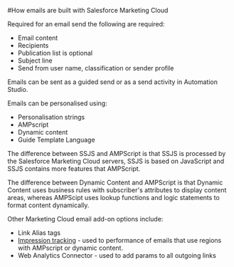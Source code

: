 #How emails are built with Salesforce Marketing Cloud

Required for an email send the following are required:

* Email content
* Recipients
* Publication list is optional
* Subject line
* Send from user name, classification or sender profile

Emails can be sent as a guided send or as a send activity in Automation Studio.

Emails can be personalised using:

* Personalisation strings
* AMPscript
* Dynamic content
* Guide Template Language

The difference between SSJS and AMPScript is that SSJS is processed by the Salesforce Marketing Cloud servers, SSJS is based on JavaScript and SSJS contains more features that AMPScript.

The difference between Dynamic Content and AMPScript is that Dynamic Content uses business rules with subscriber's attributes to display content areas, whereas AMPScipt uses lookup functions and logic statements to format content dynamically.

Other Marketing Cloud email add-on options include:

* Link Alias tags
* [Impression tracking](https://help.marketingcloud.com/en/documentation/exacttarget/tracking/impression_tracking/) - used to performance of emails that use regions with AMPscript or dynamic content.
* Web Analytics Connector - used to add params to all outgoing links

